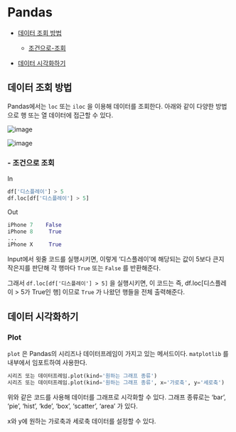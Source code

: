 # Pandas

- [데이터 조회 방법](#데이터-조회-방법)
  - [조건으로-조회](#--조건으로-조회)

- [데이터 시각화하기](#데이터-시각화하기)


## 데이터 조회 방법

Pandas에서는 `loc` 또는 `iloc` 을 이용해 데이터를 조회한다. 아래와 같이 다양한 방법으로 행 또는 열 데이터에 접근할 수 있다.

![image](https://user-images.githubusercontent.com/75435113/157443952-127bc988-ce7b-43a8-a3de-1acd360a162d.png)

![image](https://user-images.githubusercontent.com/75435113/157444075-8f63be82-4ea1-4eb0-b60c-3f4703cdf5c9.png)

### - 조건으로 조회

In

```python
df['디스플레이'] > 5
df.loc[df['디스플레이'] > 5]
```

Out

```python
iPhone 7    False
iPhone 8     True
...
iPhone X     True
```

Input에서 윗줄 코드를 실행시키면, 이렇게 ‘디스플레이’에 해당되는 값이 5보다 큰지 작은지를 판단해 각 행마다 `True` 또는 `False` 를 반환해준다. 

그래서 `df.loc[df['디스플레이'] > 5]` 을 실행시키면, 이 코드는 즉, df.loc[디스플레이 > 5가 True인 행] 이므로 `True` 가 나왔던 행들을 전체 출력해준다. 

## 데이터 시각화하기

### Plot

`plot` 은 Pandas의 시리즈나 데이터프레임이 가지고 있는 메서드이다. `matplotlib` 를 내부에서 임포트하여 사용한다.

```python
시리즈 또는 데이터프레임.plot(kind='원하는 그래프 종류')
시리즈 또는 데이터프레임.plot(kind='원하는 그래프 종류', x='가로축', y='세로축')
```

위와 같은 코드를 사용해 데이터를 그래프로 시각화할 수 있다. 그래프 종류로는 ‘bar’, ‘pie’, ‘hist’, ‘kde’, ‘box’, ‘scatter’, ‘area’ 가 있다.

x와 y에 원하는 가로축과 세로축 데이터를 설정할 수 있다.
